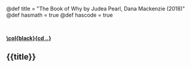 @def title = "The Book of Why by Judea Pearl, Dana Mackenzie (2018)"
@def hasmath = true
@def hascode = true

&#8287;
&#8287;

**[\col{black}{cd ..}](/)**

## {{title}}

